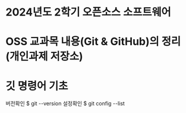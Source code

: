 # 2024년도 2학기 오픈소스 소프트웨어
# OSS 교과목 내용(Git & GitHub)의 정리(개인과제 저장소)

# 깃 명령어 기초
버전확인 $ git --version
설정확인 $ git config --list

